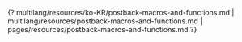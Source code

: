 {? multilang/resources/ko-KR/postback-macros-and-functions.md | multilang/resources/postback-macros-and-functions.md | pages/resources/postback-macros-and-functions.md ?}
